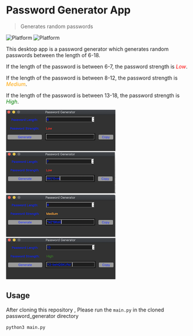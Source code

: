 # Password Generator App
> Generates random passwords 

![Platform](https://img.shields.io/badge/python-3.7-blue.svg)
![Platform](https://img.shields.io/badge/code%20style-black-000000.svg)

This desktop app is a password generator which generates random passwords between the length of 6-18.</br>
<p>If the length of the password is between 6-7, the password strength is 
<span style="color:red"><em>Low</em></span>.</p>
<p>If the length of the password is between 8-12, the password strength is 
<span style="color:orange"><em>Medium</em></span>.</p>
<p>If the length of the password is between 13-18, the password strength is 
<span style="color:green"><em>High</em></span>.</p>


![](images/img01.png) ![](images/img02.png) 
![](images/img03.png) ![](images/img04.png)




## Usage
After cloning this repository , Please run the <code>main.py</code> in the cloned password_generator directory
```sh
python3 main.py
```
